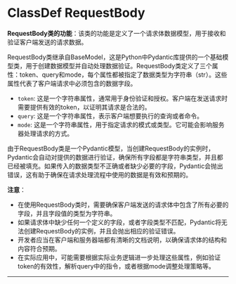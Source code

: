 # ClassDef RequestBody
**RequestBody类的功能**：该类的功能是定义了一个请求体数据模型，用于接收和验证客户端发送的请求数据。

RequestBody类继承自BaseModel，这是Python中Pydantic库提供的一个基础模型类，用于创建数据模型并自动处理数据验证。RequestBody类定义了三个属性：token、query和mode，每个属性都被指定了数据类型为字符串（str）。这些属性代表了客户端请求中必须包含的数据字段。

- `token`: 这是一个字符串属性，通常用于身份验证和授权。客户端在发送请求时需要提供有效的token，以证明其请求是合法的。
- `query`: 这是一个字符串属性，表示客户端想要执行的查询或者命令。
- `mode`: 这是一个字符串属性，用于指定请求的模式或类型。它可能会影响服务器处理请求的方式。

由于RequestBody类是一个Pydantic模型，当创建RequestBody的实例时，Pydantic会自动对提供的数据进行验证，确保所有字段都是字符串类型，并且都已经被填充。如果传入的数据类型不正确或者缺少必要的字段，Pydantic会抛出错误，这有助于确保在请求处理流程中使用的数据是有效和预期的。

**注意**：
- 在使用RequestBody类时，需要确保客户端发送的请求体中包含了所有必要的字段，并且字段值的类型为字符串。
- 如果请求体中缺少任何一个定义的字段，或者字段类型不匹配，Pydantic将无法创建RequestBody的实例，并且会抛出相应的验证错误。
- 开发者应当在客户端和服务器端都有清晰的文档说明，以确保请求体的结构和内容符合预期。
- 在实际应用中，可能需要根据实际业务逻辑进一步处理这些属性，例如验证token的有效性，解析query中的指令，或者根据mode调整处理策略等。
***
